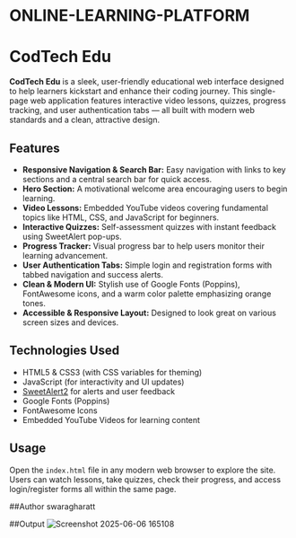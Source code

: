 # ONLINE-LEARNING-PLATFORM

# CodTech Edu
**CodTech Edu** is a sleek, user-friendly educational web interface designed to help learners kickstart and enhance their coding journey. This single-page web application features interactive video lessons, quizzes, progress tracking, and user authentication tabs — all built with modern web standards and a clean, attractive design.

## Features
* **Responsive Navigation & Search Bar:** Easy navigation with links to key sections and a central search bar for quick access.
* **Hero Section:** A motivational welcome area encouraging users to begin learning.
* **Video Lessons:** Embedded YouTube videos covering fundamental topics like HTML, CSS, and JavaScript for beginners.
* **Interactive Quizzes:** Self-assessment quizzes with instant feedback using SweetAlert pop-ups.
* **Progress Tracker:** Visual progress bar to help users monitor their learning advancement.
* **User Authentication Tabs:** Simple login and registration forms with tabbed navigation and success alerts.
* **Clean & Modern UI:** Stylish use of Google Fonts (Poppins), FontAwesome icons, and a warm color palette emphasizing orange tones.
* **Accessible & Responsive Layout:** Designed to look great on various screen sizes and devices.

## Technologies Used
* HTML5 & CSS3 (with CSS variables for theming)
* JavaScript (for interactivity and UI updates)
* [SweetAlert2](https://sweetalert2.github.io/) for alerts and user feedback
* Google Fonts (Poppins)
* FontAwesome Icons
* Embedded YouTube Videos for learning content

## Usage
Open the `index.html` file in any modern web browser to explore the site. Users can watch lessons, take quizzes, check their progress, and access login/register forms all within the same page.

##Author 
swaragharatt

##Output 
![Screenshot 2025-06-06 165108](https://github.com/user-attachments/assets/6ff01544-1a6e-4d90-aa04-e68c8f0fe862)


